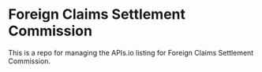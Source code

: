 # Foreign Claims Settlement Commission
This is a repo for managing the APIs.io listing for Foreign Claims Settlement Commission.